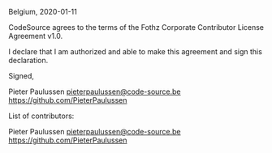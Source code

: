Belgium, 2020-01-11

CodeSource agrees to the terms of the Fothz Corporate Contributor License
Agreement v1.0.

I declare that I am authorized and able to make this agreement and sign this
declaration.

Signed,

Pieter Paulussen pieterpaulussen@code-source.be https://github.com/PieterPaulussen

List of contributors:

Pieter Paulussen pieterpaulussen@code-source.be https://github.com/PieterPaulussen
